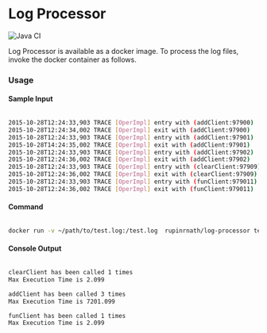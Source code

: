 # Log Processor
![Java CI](https://github.com/rupinr/log-processor/workflows/Java%20CI/badge.svg)

Log Processor is available as a docker image. To process the log files, invoke the docker container as follows.

### Usage


#### Sample Input

```sh

2015-10-28T12:24:33,903 TRACE [OperImpl] entry with (addClient:97900)
2015-10-28T12:24:34,002 TRACE [OperImpl] exit with (addClient:97900)
2015-10-28T12:24:33,903 TRACE [OperImpl] entry with (addClient:97901)
2015-10-28T14:24:35,002 TRACE [OperImpl] exit with (addClient:97901)
2015-10-28T12:24:33,903 TRACE [OperImpl] entry with (addClient:97902)
2015-10-28T12:24:36,002 TRACE [OperImpl] exit with (addClient:97902)
2015-10-28T12:24:33,903 TRACE [OperImpl] entry with (clearClient:97909)
2015-10-28T12:24:36,002 TRACE [OperImpl] exit with (clearClient:97909)
2015-10-28T12:24:33,903 TRACE [OperImpl] entry with (funClient:979011)
2015-10-28T12:24:36,002 TRACE [OperImpl] exit with (funClient:979011)

```

#### Command

```sh

docker run -v ~/path/to/test.log:/test.log  rupinrnath/log-processor test.log

```

#### Console Output

```sh

clearClient has been called 1 times
Max Execution Time is 2.099

addClient has been called 3 times
Max Execution Time is 7201.099

funClient has been called 1 times
Max Execution Time is 2.099

```

